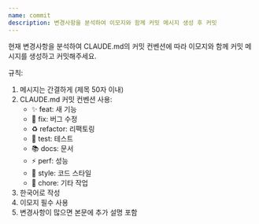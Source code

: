 ```yaml
---
name: commit
description: 변경사항을 분석하여 이모지와 함께 커밋 메시지 생성 후 커밋
---
```


현재 변경사항을 분석하여 CLAUDE.md의 커밋 컨벤션에 따라 이모지와 함께 커밋 메시지를 생성하고 커밋해주세요.

규칙:
1. 메시지는 간결하게 (제목 50자 이내)
2. CLAUDE.md 커밋 컨벤션 사용:
   - ✨ feat: 새 기능
   - 🐛 fix: 버그 수정
   - ♻️ refactor: 리팩토링
   - 🧪 test: 테스트
   - 📚 docs: 문서
   - ⚡ perf: 성능
   - 🎨 style: 코드 스타일
   - 🔧 chore: 기타 작업
3. 한국어로 작성
4. 이모지 필수 사용
5. 변경사항이 많으면 본문에 추가 설명 포함